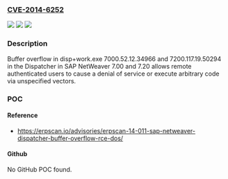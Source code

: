 ### [CVE-2014-6252](https://cve.mitre.org/cgi-bin/cvename.cgi?name=CVE-2014-6252)
![](https://img.shields.io/static/v1?label=Product&message=n%2Fa&color=blue)
![](https://img.shields.io/static/v1?label=Version&message=n%2Fa&color=blue)
![](https://img.shields.io/static/v1?label=Vulnerability&message=n%2Fa&color=brighgreen)

### Description

Buffer overflow in disp+work.exe 7000.52.12.34966 and 7200.117.19.50294 in the Dispatcher in SAP NetWeaver 7.00 and 7.20 allows remote authenticated users to cause a denial of service or execute arbitrary code via unspecified vectors.

### POC

#### Reference
- https://erpscan.io/advisories/erpscan-14-011-sap-netweaver-dispatcher-buffer-overflow-rce-dos/

#### Github
No GitHub POC found.

